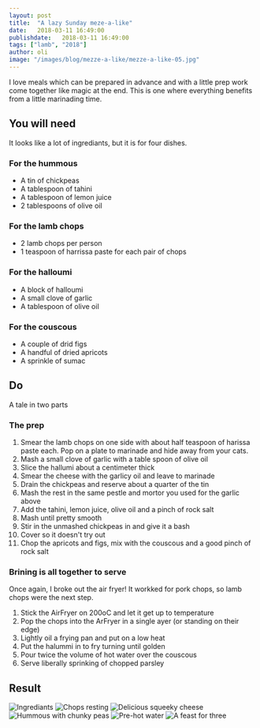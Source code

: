```yaml
---
layout: post
title:  "A lazy Sunday meze-a-like"
date:   2018-03-11 16:49:00
publishdate:   2018-03-11 16:49:00
tags: ["lamb", "2018"]
author: oli
image: "/images/blog/mezze-a-like/mezze-a-like-05.jpg"
---
```


I love meals which can be prepared in advance and with a little prep work come together like magic at the end.  This is one where everything benefits from a little marinading time.

## You will need

It looks like a lot of ingrediants, but it is for four dishes.

### For the hummous

* A tin of chickpeas
* A tablespoon of tahini
* A tablespoon of lemon juice
* 2 tablespoons of olive oil

### For the lamb chops

* 2 lamb chops per person
* 1 teaspoon of harrissa paste for each pair of chops

### For the halloumi

* A block of halloumi
* A small clove of garlic
* A tablespoon of olive oil

### For the couscous

* A couple of drid figs
* A handful of dried apricots
* A sprinkle of sumac


## Do

A tale in two parts

### The prep

1. Smear the lamb chops on one side with about half teaspoon of harissa paste each.  Pop on a plate to marinade and hide away from your cats.
2. Mash a small clove of garlic with a table spoon of olive oil
3. Slice the hallumi about a centimeter thick
4. Smear the cheese with the garlicy oil and leave to marinade
5. Drain the chickpeas and reserve about a quarter of the tin
6. Mash the rest in the same pestle and mortor you used for the garlic above
7. Add the tahini, lemon juice, olive oil and a pinch of rock salt
8. Mash until pretty smooth
9. Stir in the unmashed chickpeas in and give it a bash
10. Cover so it doesn't try out
11. Chop the apricots and figs, mix with the couscous and a good pinch of rock salt

### Brining is all together to serve

Once again, I broke out the air fryer!  It workked for pork chops, so lamb chops were the next step.

1. Stick the AirFryer on 200oC and let it get up to temperature
2. Pop the chops into the ArFryer in a single ayer (or standing on their edge)
3. Lightly oil a frying pan and put on a low heat
4. Put the halummi in to fry turning until golden
5. Pour twice the volume of hot water over the couscous
6. Serve liberally sprinking of chopped parsley

## Result


![Ingrediants](/images/blog/mezze-a-like/mezze-a-like-00.jpg)
![Chops resting](/images/blog/mezze-a-like/mezze-a-like-01.jpg)
![Delicious squeeky cheese](/images/blog/mezze-a-like/mezze-a-like-02.jpg)
![Hummous with chunky peas](/images/blog/mezze-a-like/mezze-a-like-03.jpg)
![Pre-hot water](/images/blog/mezze-a-like/mezze-a-like-04.jpg)
![A feast for three](/images/blog/mezze-a-like/mezze-a-like-05.jpg)
